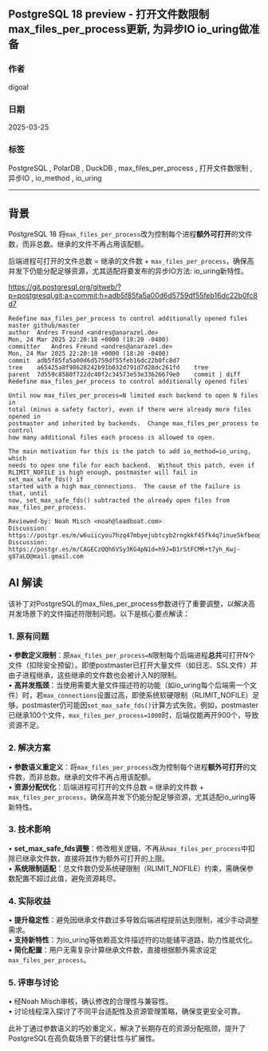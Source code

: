 ## PostgreSQL 18 preview - 打开文件数限制max_files_per_process更新, 为异步IO io_uring做准备  
                                                                                                                              
### 作者                                                                                                  
digoal                                                                                                  
                                                                                                         
### 日期                                                                                                       
2025-03-25                                                                                                 
                                                                                                      
### 标签                                                                                                    
PostgreSQL , PolarDB , DuckDB , max_files_per_process , 打开文件数限制 , 异步IO , io_method , io_uring  
                                                                                                                             
----                                                                                                      
                                                                                                                    
## 背景   
PostgreSQL 18 将`max_files_per_process`改为控制每个进程**额外可打开**的文件数，而非总数。继承的文件不再占用该配额。  
  
后端进程可打开的文件总数 = 继承的文件数 + `max_files_per_process`，确保高并发下仍能分配足够资源，尤其适配将要发布的异步IO方法: io_uring新特性。  
  
  
https://git.postgresql.org/gitweb/?p=postgresql.git;a=commit;h=adb5f85fa5a00d6d5759df55feb16dc22b0fc8d7  
```  
Redefine max_files_per_process to control additionally opened files master github/master  
author	Andres Freund <andres@anarazel.de>	  
Mon, 24 Mar 2025 22:20:18 +0000 (18:20 -0400)  
committer	Andres Freund <andres@anarazel.de>	  
Mon, 24 Mar 2025 22:20:18 +0000 (18:20 -0400)  
commit	adb5f85fa5a00d6d5759df55feb16dc22b0fc8d7  
tree	a65425a8f98628242b91b032d791d7d28dc261fd	tree  
parent	7d559c8580f722dc40f2c34573e53e33626679e0	commit | diff  
Redefine max_files_per_process to control additionally opened files  
  
Until now max_files_per_process=N limited each backend to open N files in  
total (minus a safety factor), even if there were already more files opened in  
postmaster and inherited by backends.  Change max_files_per_process to control  
how many additional files each process is allowed to open.  
  
The main motivation for this is the patch to add io_method=io_uring, which  
needs to open one file for each backend.  Without this patch, even if  
RLIMIT_NOFILE is high enough, postmaster will fail in set_max_safe_fds() if  
started with a high max_connections.  The cause of the failure is that, until  
now, set_max_safe_fds() subtracted the already open files from  
max_files_per_process.  
  
Reviewed-by: Noah Misch <noah@leadboat.com>  
Discussion: https://postgr.es/m/w6uiicyou7hzq47mbyejubtcyb2rngkkf45fk4q7inue5kfbeo@bbfad3qyubvs  
Discussion: https://postgr.es/m/CAGECzQQh6VSy3KG4pN1d=h9J=D1rStFCMR+t7yh_Kwj-g87aLQ@mail.gmail.com  
```  
  
  
## AI 解读  
该补丁对PostgreSQL的max_files_per_process参数进行了重要调整，以解决高并发场景下的文件描述符限制问题。以下是核心要点解读：  
  
### 1. 原有问题  
• **参数定义限制**：原`max_files_per_process=N`限制每个后端进程**总共**可打开N个文件（扣除安全预留）。即使postmaster已打开大量文件（如日志、SSL文件）并由子进程继承，这些继承的文件数也会被计入N的限制。  
• **高并发瓶颈**：当使用需要大量文件描述符的功能（如io_uring每个后端需一个文件）时，若`max_connections`设置过高，即使系统软硬限制（RLIMIT_NOFILE）足够，postmaster仍可能因`set_max_safe_fds()`计算方式失败。例如，postmaster已继承100个文件，`max_files_per_process=1000`时，后端仅能再开900个，导致资源不足。  
  
### 2. 解决方案  
• **参数语义重定义**：将`max_files_per_process`改为控制每个进程**额外可打开**的文件数，而非总数。继承的文件不再占用该配额。  
• **资源分配优化**：后端进程可打开的文件总数 = 继承的文件数 + `max_files_per_process`，确保高并发下仍能分配足够资源，尤其适配io_uring等新特性。  
  
### 3. 技术影响  
• **set_max_safe_fds调整**：修改相关逻辑，不再从`max_files_per_process`中扣除已继承文件数，直接将其作为额外可打开的上限。  
• **系统限制适配**：总文件数仍受系统硬限制（RLIMIT_NOFILE）约束，需确保参数配置不超过此值，避免资源耗尽。  
  
### 4. 实际收益  
• **提升稳定性**：避免因继承文件数过多导致后端进程提前达到限制，减少手动调整需求。  
• **支持新特性**：为io_uring等依赖高文件描述符的功能铺平道路，助力性能优化。  
• **简化配置**：用户无需复杂计算继承文件数，直接根据额外需求设定`max_files_per_process`。  
  
### 5. 评审与讨论  
• 经Noah Misch审核，确认修改的合理性与兼容性。  
• 讨论线程深入探讨了不同平台适配性及资源管理策略，确保变更安全可靠。  
  
此补丁通过参数语义的巧妙重定义，解决了长期存在的资源分配瓶颈，提升了PostgreSQL在高负载场景下的健壮性与扩展性。  
    
